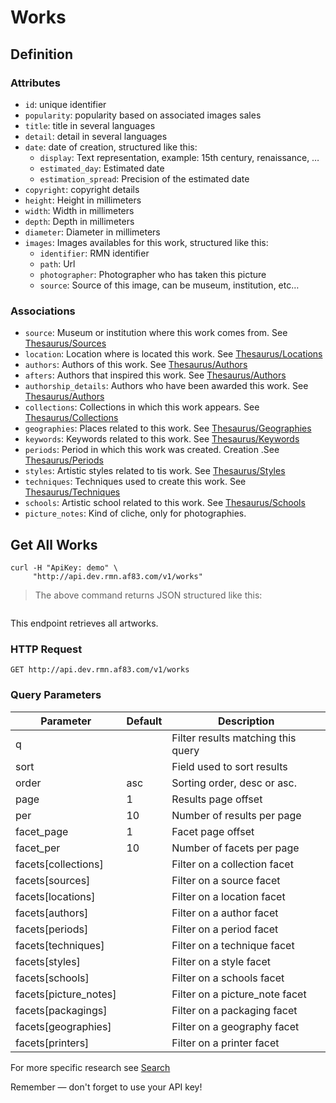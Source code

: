 # Works

## Definition

### Attributes

* `id`: unique identifier
* `popularity`: popularity based on associated images sales
* `title`: title in several languages
* `detail`: detail in several languages
* `date`: date of creation, structured like this:
  * `display`: Text representation, example: 15th century, renaissance, …
  * `estimated_day`: Estimated date
  * `estimation_spread`: Precision of the estimated date
* `copyright`: copyright details
* `height`: Height in millimeters
* `width`: Width in millimeters
* `depth`: Depth in millimeters
* `diameter`: Diameter in millimeters
* `images`: Images availables for this work, structured like this:
  * `identifier`: RMN identifier
  * `path`: Url
  * `photographer`: Photographer who has taken this picture
  * `source`: Source of this image, can be museum, institution, etc…

### Associations

* `source`: Museum or institution where this work comes from. See [Thesaurus/Sources](#sources)
* `location`: Location where is located this work. See [Thesaurus/Locations](#locations)
* `authors`: Authors of this work. See [Thesaurus/Authors](#authors)
* `afters`: Authors that inspired this work. See [Thesaurus/Authors](#authors)
* `authorship_details`: Authors who have been awarded this work. See [Thesaurus/Authors](#authors)
* `collections`: Collections in which this work appears. See [Thesaurus/Collections](#collections)
* `geographies`: Places related to this work. See [Thesaurus/Geographies](#geographies)
* `keywords`: Keywords related to this work. See [Thesaurus/Keywords](#keywords)
* `periods`: Period in which this work was created. Creation .See [Thesaurus/Periods](#periods)
* `styles`: Artistic styles related to tis work. See [Thesaurus/Styles](#styles)
* `techniques`: Techniques used to create this work. See [Thesaurus/Techniques](#techniques)
* `schools`: Artistic school related to this work. See [Thesaurus/Schools](#schools)
* `picture_notes`: Kind of cliche, only for photographies.


## Get All Works

```shell
curl -H "ApiKey: demo" \
     "http://api.dev.rmn.af83.com/v1/works"
```

> The above command returns JSON structured like this:

<pre class="live_requests" data-path="/v1/works">
</pre>

This endpoint retrieves all artworks.

### HTTP Request

`GET http://api.dev.rmn.af83.com/v1/works`

### Query Parameters

Parameter              | Default  | Description
---------              | -------  | -----------
q                      |          | Filter results matching this query
sort                   |          | Field used to sort results
order                  | asc      | Sorting order, desc or asc.
page                   | 1        | Results page offset
per                    | 10       | Number of results per page
facet_page             | 1        | Facet page offset
facet_per              | 10       | Number of facets per page
facets[collections]    |          | Filter on a collection facet
facets[sources]        |          | Filter on a source facet
facets[locations]      |          | Filter on a location facet
facets[authors]        |          | Filter on a author facet
facets[periods]        |          | Filter on a period facet
facets[techniques]     |          | Filter on a technique facet
facets[styles]         |          | Filter on a style facet
facets[schools]        |          | Filter on a schools facet
facets[picture_notes]  |          | Filter on a picture_note facet
facets[packagings]     |          | Filter on a packaging facet
facets[geographies]    |          | Filter on a geography facet
facets[printers]       |          | Filter on a printer facet


For more specific research see [Search](/?shell#search)

<aside class="success">
Remember — don't forget to use your API key!
</aside>
